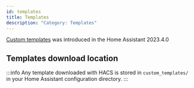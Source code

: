 ```yaml
---
id: templates
title: Templates
description: "Category: Templates"
---
```


[Custom templates](https://www.home-assistant.io/docs/configuration/templating/#reusing-templates) was introduced in the Home Assistant 2023.4.0

## Templates download location

:::info
Any template downloaded with HACS is stored in `custom_templates/` in your Home Assistant configuration directory.
:::
